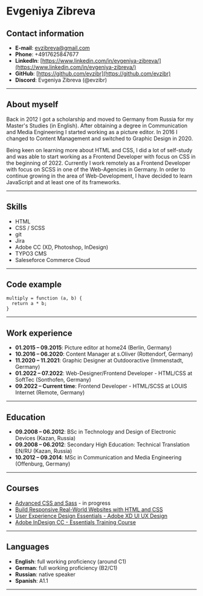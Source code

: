 # Evgeniya Zibreva

## Contact information

* **E-mail**: [evzibreva@gmail.com](evzibreva@gmail.com)
* **Phone**: +4917625847677
* **LinkedIn**: [https://www.linkedin.com/in/evgeniya-zibreva/](https://www.linkedin.com/in/evgeniya-zibreva/) 
* **GitHub**: [https://github.com/evzibr](https://github.com/evzibr) 
* **Discord**: Evgeniya Zibreva (@evzibr)

------------


## About myself

Back in 2012 I got a scholarship and moved to Germany from Russia for my Master's Studies (in English). After obtaining a degree in Communication and Media Engineering I started working as a picture editor. In 2016 I changed to Content Management and switched to Graphic Design in 2020. 

Being keen on learning more about HTML and CSS, I did a lot of self-study and was able to start working as a Frontend Developer with focus on CSS in the beginning of 2022. Currently I work remotely as a Frontend Developer with focus on SCSS in one of the Web-Agencies in Germany. In order to continue growing in the area of Web-Development, I have decided to learn JavaScript and at least one of its frameworks.

------------


## Skills

* HTML
* CSS / SCSS
* git 
* Jira
* Adobe CC (XD, Photoshop, InDesign)
* TYPO3 CMS
* Saleseforce Commerce Cloud

------------


## Code example

```
multiply = function (a, b) {
  return a * b;
}
```

------------

## Work experience

* **01.2015 – 09.2015**: Picture editor at home24 (Berlin, Germany)
* **10.2016 – 06.2020**: Content Manager at s.Oliver (Rottendorf, Germany)
* **11.2020 – 11.2021**: Graphic Designer at Outdooractive (Immenstadt, Germany)
* **01.2022 – 07.2022**: Web-Designer/Frontend Developer - HTML/CSS at SoftTec (Sonthofen, Germany)
* **09.2022 – Current time**: Frontend Developer - HTML/SCSS at LOUIS Internet (Remote, Germany)

------------


## Education

* **09.2008 – 06.2012**: BSc in Technology and Design of Electronic Devices (Kazan, Russia)
* **09.2008 – 06.2012**: Secondary High Education: Technical Translation EN/RU (Kazan, Russia)
* **10.2012 – 09.2014**: MSc in Communication and Media Engineering (Offenburg, Germany)

------------


## Courses

* [Advanced CSS and Sass](https://www.udemy.com/course/advanced-css-and-sass/) - in progress
* [Build Responsive Real-World Websites with HTML and CSS](https://www.udemy.com/course/design-and-develop-a-killer-website-with-html5-and-css3/)
* [User Experience Design Essentials - Adobe XD UI UX Design](https://www.udemy.com/course/ui-ux-web-design-using-adobe-xd/)
* [Adobe InDesign CC - Essentials Training Course](https://www.udemy.com/course/indesign-tutorial-basics-course/)

------------


## Languages

* **English**: full working proficiency (around C1)
* **German**: full working proficiency (B2/C1)
* **Russian**: native speaker
* **Spanish**: A1.1    

------------


